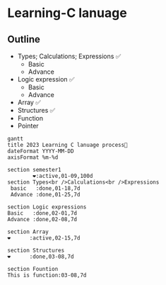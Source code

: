 # Learning-C lanuage
## Outline

- Types; Calculations; Expressions ✅
  - Basic
  - Advance
- Logic expression ✅
  - Basic
  - Advance 
- Array ✅
- Structures ✅
- Function
- Pointer

```mermaid
gantt
title 2023 Learning C lanuage process🌰 
dateFormat YYYY-MM-DD
axisFormat %m-%d

section semester1
        ❤️:active,01-09,100d
section Types<br />Calculations<br />Expressions
 basic   :done,01-18,7d
 Advance :done,01-25,7d

section Logic expressions
Basic   :done,02-01,7d
Advance :done,02-08,7d

section Array
❤️      :active,02-15,7d

section Structures
❤️      :done,03-08,7d

section Fountion
This is function:03-08,7d

```
